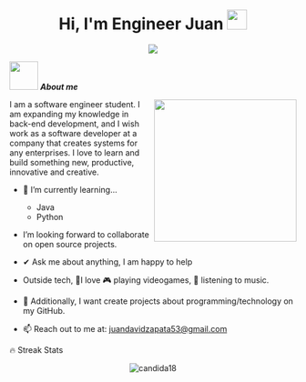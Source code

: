 <h1 align="center">Hi, I'm Engineer Juan <img src="https://media.giphy.com/media/hvRJCLFzcasrR4ia7z/giphy.gif" width="35"></h1>

<p align="center">
  <a href="https://github.com/DenverCoder1/readme-typing-svg"><img src="https://readme-typing-svg.herokuapp.com?font=Time+New+Roman&color=%33a5ff&size=25&center=true&vCenter=true&width=600&height=100&lines=Software+Engineer+@Juanchoa31;Software+Engineer+Student;Passionate+Programmer;Always+learning+new+things"></a>
</p>

<picture><img src = "https://github.com/7oSkaaa/7oSkaaa/blob/main/Images/about_me.gif?raw=true" width = 50px></picture> ***About me***

<picture> <img align="right" src="https://github.com/7oSkaaa/7oSkaaa/blob/main/Images/Right_Side.gif?raw=true" width = 250px></picture>

I am a software engineer student. I am expanding my knowledge in back-end development, and I wish work as a software developer at a company that creates systems for any enterprises. I love to learn and build something new, productive, innovative and creative.
- 🌱 I’m currently learning...
  
  - Java
  - Python
  
- I’m looking forward to collaborate on open source projects.
- ✔ Ask me about anything, I am happy to help<br>
- Outside tech, 💜I love 🎮 playing videogames, 🎵 listening to music.
- 👾 Additionally, I want create projects about programming/technology on my GitHub.
- 📫 Reach out to me at: <a href="juandavidzapata53@gmail.com">juandavidzapata53@gmail.com</a>

🔥 Streak Stats
<p align="center"><img src="https://github-readme-streak-stats.herokuapp.com/?user=Juanchoa31&theme=algolia" alt="candida18"  /></p>
